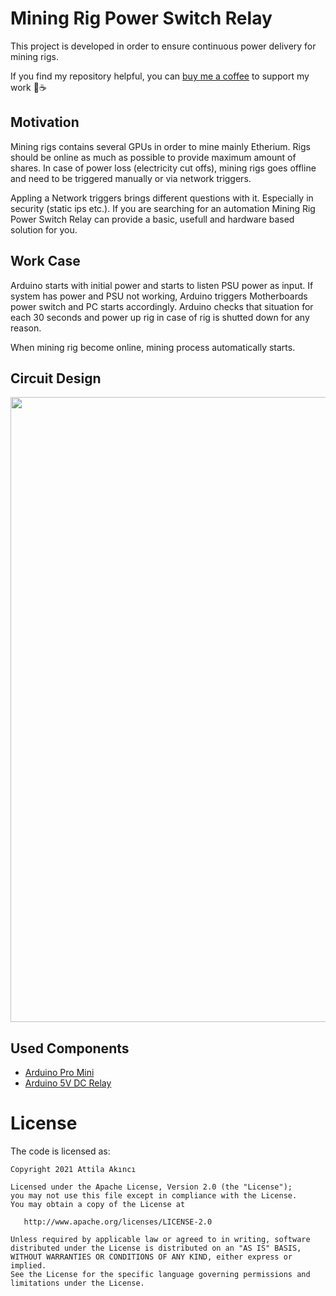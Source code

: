 # Mining Rig Power Switch Relay
This project is developed in order to ensure continuous power delivery for mining rigs. 

If you find my repository helpful, you can [buy me a coffee](https://buymeacoffee.com/attilaakinci
) to support my work 🍻☕️ 

## Motivation
Mining rigs contains several GPUs in order to mine mainly Etherium. Rigs should be online as much as possible to provide maximum amount of shares. 
In case of power loss (electricity cut offs), mining rigs goes offline and need to be triggered manually or via network triggers. 

Appling a Network triggers brings different questions with it. Especially in security (static ips etc.). If you are searching for an automation 
Mining Rig Power Switch Relay can provide a basic, usefull and hardware based solution for you.  

## Work Case
Arduino starts with initial power and starts to listen PSU power as input. 
If system has power and PSU not working, Arduino triggers Motherboards power switch and PC starts accordingly.
Arduino checks that situation for each 30 seconds and power up rig in case of rig is shutted down for any reason.

When mining rig become online, mining process automatically starts. 

## Circuit Design
<img src="https://github.com/AttilaAKINCI/MiningRigPowerSwitchRelay/blob/master/images/rigrelay_bb.jpg" width="1000">

## Used Components
* [Arduino Pro Mini](https://www.aliexpress.com/item/32821902128.html?spm=a2g0o.productlist.0.0.306729d40kzlDs&aem_p4p_detail=202106220039092369460712652000029269865)
* [Arduino 5V DC Relay](https://www.aliexpress.com/item/32708600505.html)

# License

The code is licensed as:

```
Copyright 2021 Attila Akıncı

Licensed under the Apache License, Version 2.0 (the "License");
you may not use this file except in compliance with the License.
You may obtain a copy of the License at

   http://www.apache.org/licenses/LICENSE-2.0

Unless required by applicable law or agreed to in writing, software
distributed under the License is distributed on an "AS IS" BASIS,
WITHOUT WARRANTIES OR CONDITIONS OF ANY KIND, either express or implied.
See the License for the specific language governing permissions and
limitations under the License.
```

